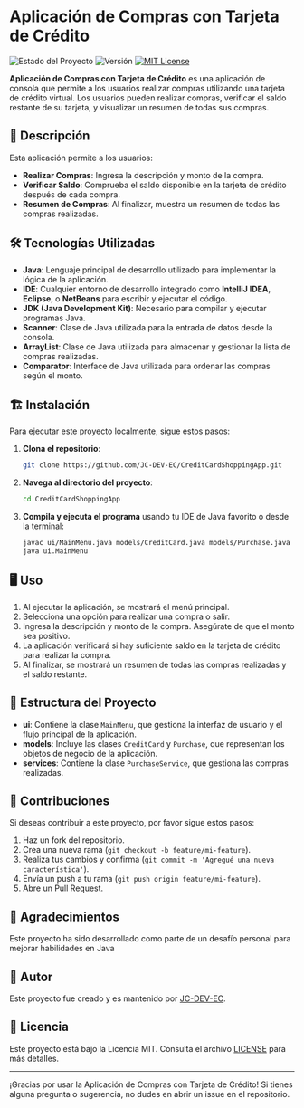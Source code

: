 # Aplicación de Compras con Tarjeta de Crédito

![Estado del Proyecto](https://img.shields.io/badge/estado-en%20desarrollo-yellow.svg)
![Versión](https://img.shields.io/badge/versión-1.0.0-brightgreen.svg)
[![MIT License](https://img.shields.io/badge/licencia-MIT-blue.svg)](LICENSE)

**Aplicación de Compras con Tarjeta de Crédito** es una aplicación de consola que permite a los usuarios realizar compras utilizando una tarjeta de crédito virtual. Los usuarios pueden realizar compras, verificar el saldo restante de su tarjeta, y visualizar un resumen de todas sus compras.

## 🚀 Descripción

Esta aplicación permite a los usuarios:

- **Realizar Compras**: Ingresa la descripción y monto de la compra.
- **Verificar Saldo**: Comprueba el saldo disponible en la tarjeta de crédito después de cada compra.
- **Resumen de Compras**: Al finalizar, muestra un resumen de todas las compras realizadas.

## 🛠️ Tecnologías Utilizadas

- **Java**: Lenguaje principal de desarrollo utilizado para implementar la lógica de la aplicación.
- **IDE**: Cualquier entorno de desarrollo integrado como **IntelliJ IDEA**, **Eclipse**, o **NetBeans** para escribir y ejecutar el código.
- **JDK (Java Development Kit)**: Necesario para compilar y ejecutar programas Java.
- **Scanner**: Clase de Java utilizada para la entrada de datos desde la consola.
- **ArrayList**: Clase de Java utilizada para almacenar y gestionar la lista de compras realizadas.
- **Comparator**: Interface de Java utilizada para ordenar las compras según el monto.


## 🏗️ Instalación

Para ejecutar este proyecto localmente, sigue estos pasos:

1. **Clona el repositorio**:

    ```bash
    git clone https://github.com/JC-DEV-EC/CreditCardShoppingApp.git
    ```

2. **Navega al directorio del proyecto**:

    ```bash
    cd CreditCardShoppingApp
    ```

3. **Compila y ejecuta el programa** usando tu IDE de Java favorito o desde la terminal:

    ```bash
    javac ui/MainMenu.java models/CreditCard.java models/Purchase.java services/PurchaseService.java
    java ui.MainMenu
    ```

## 🖥️ Uso

1. Al ejecutar la aplicación, se mostrará el menú principal.
2. Selecciona una opción para realizar una compra o salir.
3. Ingresa la descripción y monto de la compra. Asegúrate de que el monto sea positivo.
4. La aplicación verificará si hay suficiente saldo en la tarjeta de crédito para realizar la compra.
5. Al finalizar, se mostrará un resumen de todas las compras realizadas y el saldo restante.

## 🔑 Estructura del Proyecto

- **ui**: Contiene la clase `MainMenu`, que gestiona la interfaz de usuario y el flujo principal de la aplicación.
- **models**: Incluye las clases `CreditCard` y `Purchase`, que representan los objetos de negocio de la aplicación.
- **services**: Contiene la clase `PurchaseService`, que gestiona las compras realizadas.

## 🤝 Contribuciones

Si deseas contribuir a este proyecto, por favor sigue estos pasos:

1. Haz un fork del repositorio.
2. Crea una nueva rama (`git checkout -b feature/mi-feature`).
3. Realiza tus cambios y confirma (`git commit -m 'Agregué una nueva característica'`).
4. Envía un push a tu rama (`git push origin feature/mi-feature`).
5. Abre un Pull Request.

## 🙏 Agradecimientos

Este proyecto ha sido desarrollado como parte de un desafío personal para mejorar habilidades en Java

## 👤 Autor

Este proyecto fue creado y es mantenido por [JC-DEV-EC](https://github.com/JC-DEV-EC).

## 📄 Licencia

Este proyecto está bajo la Licencia MIT. Consulta el archivo [LICENSE](LICENSE) para más detalles.

---

¡Gracias por usar la Aplicación de Compras con Tarjeta de Crédito! Si tienes alguna pregunta o sugerencia, no dudes en abrir un issue en el repositorio.
